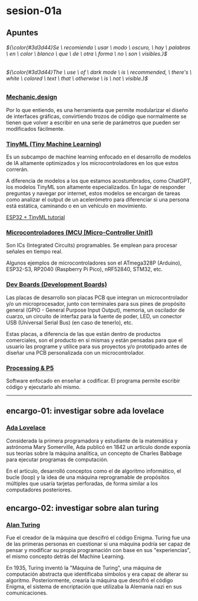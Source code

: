 <!-- markdownlint-disable MD001 MD033 -->

# sesion-01a

## Apuntes

###### ${\color{#3d3d44}Se \ recomienda \ usar \ modo \ oscuro, \ hay \ palabras \ en \ color \ blanco \ que \ de \ otra \ forma \ no \ son \ visibles.}$ <br/>

###### ${\color{#3d3d44}The \ use \ of \ dark mode \ is \ recommended, \ there's \ white \ colored \ text \ that \ otherwise \ is \ not \ visible.}$ <br/>

### [Mechanic.design](https://mechanic.design/)

Por lo que entiendo, es una herramienta que permite modularizar el diseño de interfaces gráficas, convirtiendo trozos de código que normalmente se tienen que volver a escribir en una serie de parámetros que pueden ser modificados fácilmente.

### [TinyML (Tiny Machine Learning)](https://in.mathworks.com/discovery/tinyml.html)

Es un subcampo de machine learning enfocado en el desarrollo de modelos de IA altamente optimizados y los microcontroladores en los que estos correrán.

A diferencia de modelos a los que estamos acostumbrados, como ChatGPT, los modelos TinyML son altamente especializados. En lugar de responder preguntas y navegar por internet, estos modelos se encargan de tareas como analizar el output de un acelerómetro para diferenciar si una persona está estática, caminando o en un vehículo en movimiento.

[ESP32 + TinyML tutorial](https://www.teachmemicro.com/tinyml-with-esp32-tutorial/)

### [Microcontroladores (MCU [Micro-Controller Unit])](https://www.ibm.com/mx-es/think/topics/microcontroller)

Son ICs (Integrated Circuits) programables. Se emplean para procesar señales en tiempo real.

Algunos ejemplos de microcontroladores son el ATmega328P (Arduino), ESP32-S3, RP2040 (Raspberry Pi Pico), nRF52840, STM32, etc.

### [Dev Boards (Development Boards)](https://regentelectronics.com/microcontrollers/what-is-a-development-board-introduction-types-and-applications)

Las placas de desarrollo son placas PCB que integran un microcontrolador y/o un microprocesador, junto con terminales para sus pines de propósito general (GPIO - General Purpose Input Output), memoria, un oscilador de cuarzo, un circuito de interfaz para la fuente de poder, LED, un conector USB (Universal Serial Bus) (en caso de tenerlo), etc.

Estas placas, a diferencia de las que están dentro de productos comerciales, son el producto en sí mismas y están pensadas para que el usuario las programe y utilice para sus proyectos y/o prototipado antes de diseñar una PCB personalizada con un microcontrolador.

### [Processing & P5](https://processing.org/)

Software enfocado en enseñar a codificar. El programa permite escribir código y ejecutarlo ahí mismo.

-----------------------------------------------------------------------------------------------------------

## encargo-01: investigar sobre ada lovelace

### [Ada Lovelace](https://historia.nationalgeographic.com.es/a/ada-lovelace-visionaria-hija-lord-byron_15864)

Considerada la primera programadora y estudiante de la matemática y astrónoma Mary Somerville, Ada publicó en 1842 un artículo donde exponía sus teorías sobre la máquina analítica, un concepto de Charles Babbage para ejecutar programas de computación.

En el artículo, desarrolló conceptos como el de algoritmo informático, el bucle (loop) y la idea de una máquina reprogramable de propósitos múltiples que usaría tarjetas perforadas, de forma similar a los computadores posteriores.

## encargo-02: investigar sobre alan turing

### [Alan Turing](https://www.nationalgeographicla.com/ciencia/2023/06/quien-fue-alan-turing-pionero-en-el-desarrollo-de-la-inteligencia-artificial-y-la-computacion-moderna)

Fue el creador de la máquina que descifró el código Enigma.
Turing fue una de las primeras personas en cuestionar si una máquina podría ser capaz de pensar y modificar su propia programación con base en sus "experiencias", el mismo concepto detrás del Machine Learning.

En 1935, Turing inventó la "Máquina de Turing", una máquina de computación abstracta que identificaba símbolos y era capaz de alterar su algoritmo. Posteriormente, crearía la máquina que descifró el código Enigma, el sistema de encriptación que utilizaba la Alemania nazi en sus comunicaciones.
